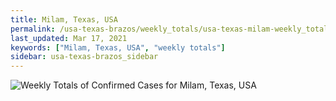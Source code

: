 ```yaml
---
title: Milam, Texas, USA
permalink: /usa-texas-brazos/weekly_totals/usa-texas-milam-weekly_totals.html
last_updated: Mar 17, 2021
keywords: ["Milam, Texas, USA", "weekly totals"]
sidebar: usa-texas-brazos_sidebar
---
```


![Weekly Totals of Confirmed Cases for Milam, Texas, USA](/covid_tracker/images/graphs/usa-texas-milam-weekly_totals_graph.png)
